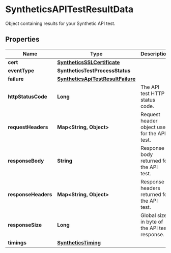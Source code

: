 # SyntheticsAPITestResultData

Object containing results for your Synthetic API test.

## Properties

| Name                | Type                                                                    | Description                                   | Notes      |
| ------------------- | ----------------------------------------------------------------------- | --------------------------------------------- | ---------- |
| **cert**            | [**SyntheticsSSLCertificate**](SyntheticsSSLCertificate.md)             |                                               | [optional] |
| **eventType**       | **SyntheticsTestProcessStatus**                                         |                                               | [optional] |
| **failure**         | [**SyntheticsApiTestResultFailure**](SyntheticsApiTestResultFailure.md) |                                               | [optional] |
| **httpStatusCode**  | **Long**                                                                | The API test HTTP status code.                | [optional] |
| **requestHeaders**  | **Map&lt;String, Object&gt;**                                           | Request header object used for the API test.  | [optional] |
| **responseBody**    | **String**                                                              | Response body returned for the API test.      | [optional] |
| **responseHeaders** | **Map&lt;String, Object&gt;**                                           | Response headers returned for the API test.   | [optional] |
| **responseSize**    | **Long**                                                                | Global size in byte of the API test response. | [optional] |
| **timings**         | [**SyntheticsTiming**](SyntheticsTiming.md)                             |                                               | [optional] |
